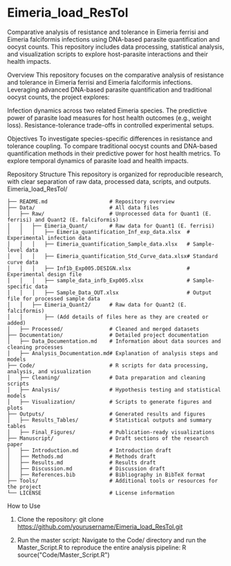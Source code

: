 # Eimeria_load_ResTol
Comparative analysis of resistance and tolerance in Eimeria ferrisi and Eimeria falciformis infections using DNA-based parasite quantification and oocyst counts. This repository includes data processing, statistical analysis, and visualization scripts to explore host-parasite interactions and their health impacts.


Overview
This repository focuses on the comparative analysis of resistance and tolerance in Eimeria ferrisi and Eimeria falciformis infections. Leveraging advanced DNA-based parasite quantification and traditional oocyst counts, the project explores:

Infection dynamics across two related Eimeria species.
The predictive power of parasite load measures for host health outcomes (e.g., weight loss).
Resistance-tolerance trade-offs in controlled experimental setups.

Objectives
To investigate species-specific differences in resistance and tolerance coupling.
To compare traditional oocyst counts and DNA-based quantification methods in their predictive power for host health metrics.
To explore temporal dynamics of parasite load and health impacts.

Repository Structure
This repository is organized for reproducible research, with clear separation of raw data, processed data, scripts, and outputs.
Eimeria_load_ResTol/
```
├── README.md                    # Repository overview
├── Data/                        # All data files
│   ├── Raw/                     # Unprocessed data for Quant1 (E. ferrisi) and Quant2 (E. falciformis)
│   │   ├── Eimeria_Quant/       # Raw data for Quant1 (E. ferrisi)
│   │   │   ├── Eimeria_quantification_Inf_exp_data.xlsx  # Experimental infection data
│   │   │   ├── Eimeria_quantification_Sample_data.xlsx   # Sample-level data
│   │   │   ├── Eimeria_quantification_Std_Curve_data.xlsx# Standard curve data
│   │   │   ├── Inf1b_Exp005.DESIGN.xlsx                  # Experimental design file
│   │   │   ├── sample_data_infb_Exp005.xlsx              # Sample-specific data
│   │   │   ├── Sample_Data_OUT.xlsx                      # Output file for processed sample data
│   │   ├── Eimeria_Quant2/      # Raw data for Quant2 (E. falciformis)
│   │       ├── (Add details of files here as they are created or added)
│   ├── Processed/               # Cleaned and merged datasets
├── Documentation/               # Detailed project documentation
│   ├── Data_Documentation.md    # Information about data sources and cleaning processes
│   ├── Analysis_Documentation.md# Explanation of analysis steps and models
├── Code/                        # R scripts for data processing, analysis, and visualization
│   ├── Cleaning/                # Data preparation and cleaning scripts
│   ├── Analysis/                # Hypothesis testing and statistical models
│   ├── Visualization/           # Scripts to generate figures and plots
├── Outputs/                     # Generated results and figures
│   ├── Results_Tables/          # Statistical outputs and summary tables
│   ├── Final_Figures/           # Publication-ready visualizations
├── Manuscript/                  # Draft sections of the research paper
│   ├── Introduction.md          # Introduction draft
│   ├── Methods.md               # Methods draft
│   ├── Results.md               # Results draft
│   ├── Discussion.md            # Discussion draft
│   ├── References.bib           # Bibliography in BibTeX format
├── Tools/                       # Additional tools or resources for the project
└── LICENSE                      # License information

```
How to Use
1. Clone the repository:
git clone https://github.com/yourusername/Eimeria_load_ResTol.git

2. Run the master script: Navigate to the Code/ directory and run the Master_Script.R to reproduce the entire analysis pipeline:
R
source("Code/Master_Script.R")



